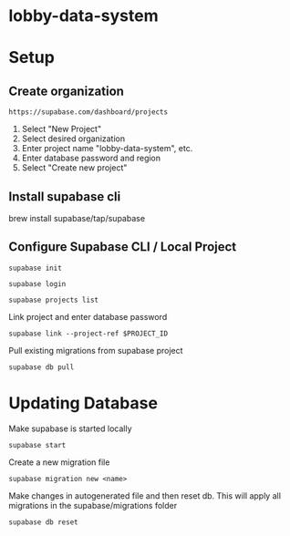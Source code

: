 # lobby-data-system


# Setup
## Create organization

    https://supabase.com/dashboard/projects

1. Select "New Project"
2. Select desired organization
3. Enter project name "lobby-data-system", etc.
4. Enter database password and region
5. Select "Create new project"
## Install supabase cli

brew install supabase/tap/supabase

## Configure Supabase CLI / Local Project

```
supabase init

supabase login

supabase projects list
```

Link project and enter database password
```
supabase link --project-ref $PROJECT_ID
```

Pull existing migrations from supabase project
```
supabase db pull
```


# Updating Database
Make supabase is started locally
```
supabase start
```

Create a new migration file
```
supabase migration new <name>
```

Make changes in autogenerated file and then reset db. This will apply all migrations in the supabase/migrations folder

```
supabase db reset
```